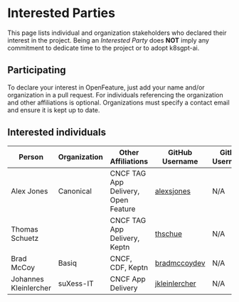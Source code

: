 # Interested Parties

This page lists individual and organization stakeholders who declared their interest in the project.
Being an _Interested Party_ does **NOT** imply any commitment to dedicate time to the project or to adopt k8sgpt-ai.

## Participating

To declare your interest in OpenFeature, just add your name and/or organization
in a pull request. For individuals referencing the organization and other
affiliations is optional. Organizations must specify a contact email and ensure
it is kept up to date.

## Interested individuals

| Person                | Organization | Other Affiliations                  | GitHub Username                                   | Gitlab Username |
|-----------------------|--------------|-------------------------------------|---------------------------------------------------|-----------------|
| Alex Jones            | Canonical    | CNCF TAG App Delivery, Open Feature | [alexsjones](https://github.com/AlexsJones)       | N/A             |
| Thomas Schuetz        |              | CNCF TAG App Delivery, Keptn        | [thschue](https://github.com/thschue)             | N/A             |
| Brad McCoy            | Basiq        | CNCF, CDF, Keptn                    | [bradmccoydev](https://github.com/bradmccoydev)   | N/A             |
| Johannes Kleinlercher | suXess-IT    | CNCF App Delivery                   | [jkleinlercher](https://github.com/jkleinlercher) | N/A             |
